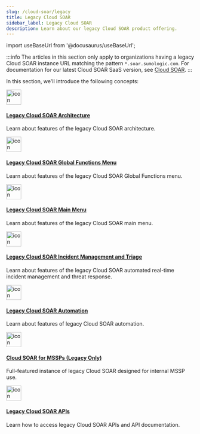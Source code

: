```yaml
---
slug: /cloud-soar/legacy
title: Legacy Cloud SOAR
sidebar_label: Legacy Cloud SOAR
description: Learn about our legacy Cloud SOAR product offering.
---
```


import useBaseUrl from '@docusaurus/useBaseUrl';

:::info
The articles in this section only apply to organizations having a legacy Cloud SOAR instance URL matching the pattern `*.soar.sumologic.com`. For documentation for our latest Cloud SOAR SaaS version, see [Cloud SOAR](/docs/cloud-soar/).
:::

In this section, we'll introduce the following concepts:

<div className="box-wrapper" >
<div className="box smallbox card">
  <div className="container">
  <a href="/docs/cloud-soar/legacy/legacy-cloud-soar-architecture/"><img src={useBaseUrl('img/icons/security/SOC.png')} alt="icon" width="40"/><h4>Legacy Cloud SOAR Architecture</h4></a>
  <p>Learn about features of the legacy Cloud SOAR architecture.</p>
  </div>
</div>
<div className="box smallbox card">
  <div className="container">
  <a href="/docs/cloud-soar/legacy/legacy-cloud-soar-global-functions-menu/"><img src={useBaseUrl('img/icons/security/SOC.png')} alt="icon" width="40"/><h4>Legacy Cloud SOAR Global Functions Menu</h4></a>
  <p>Learn about features of the legacy Cloud SOAR Global Functions menu.</p>
  </div>
</div>
<div className="box smallbox card">
  <div className="container">
  <a href="/docs/cloud-soar/legacy/legacy-cloud-soar-main-menu/"><img src={useBaseUrl('img/icons/security/SOC.png')} alt="icon" width="40"/><h4>Legacy Cloud SOAR Main Menu</h4></a>
  <p>Learn about features of the legacy Cloud SOAR main menu.</p>
  </div>
</div>
<div className="box smallbox card">
  <div className="container">
  <a href="/docs/cloud-soar/legacy/legacy-cloud-soar-incidents-and-triage/"><img src={useBaseUrl('img/icons/security/SOC.png')} alt="icon" width="40"/><h4>Legacy Cloud SOAR Incident Management and Triage</h4></a>
  <p>Learn about features of the legacy Cloud SOAR automated real-time incident management and threat response.</p>
  </div>
</div>
<div className="box smallbox card">
  <div className="container">
  <a href="/docs/cloud-soar/legacy/legacy-cloud-soar-automation/"><img src={useBaseUrl('img/icons/security/SOC.png')} alt="icon" width="40"/><h4>Legacy Cloud SOAR Automation</h4></a>
  <p>Learn about features of legacy Cloud SOAR automation.</p>
  </div>
</div>
<div className="box smallbox card">
  <div className="container">
  <a href="/docs/cloud-soar/legacy/mssp"><img src={useBaseUrl('img/icons/security/SOC.png')} alt="icon" width="40"/><h4>Cloud SOAR for MSSPs (Legacy Only)</h4></a>
  <p>Full-featured instance of legacy Cloud SOAR designed for internal MSSP use.</p>
  </div>
</div>
<div className="box smallbox card">
  <div className="container">
  <a href="/docs/cloud-soar/legacy/cloud-soar-apis/"><img src={useBaseUrl('img/icons/security/SOC.png')} alt="icon" width="40"/><h4>Legacy Cloud SOAR APIs</h4></a>
  <p>Learn how to access legacy Cloud SOAR APIs and API documentation.</p>
  </div>
</div>
</div>